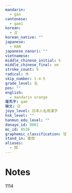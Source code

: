 ```yaml
---
mandarin:
  - gān
cantonese:
  - gam1
korean:
  - 감
korean_native: ""
japanese:
  - KAN
japanese_nanori: ""
vietnamese:
middle_chinese_initial: k
middle_chinese_final: ɑm
stroke_count: 9
radical: 木
skip_number: 1-4-5
grade_level: 名
pos: ""
english:
  - mandarin orange
羅馬字: gam
韓文: 감
joyo_level: 日本人名用漢字
hsk_level: ""
hanmun_edu_level: ""
danayo_id: 8081
mc_id: 8510
graphemic_classification: 甘
stand_in: 蜜柑
aliases:
  - 邯
---
```


# Notes
1114

